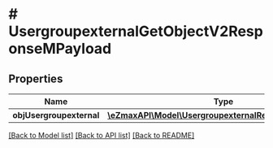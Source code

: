 # # UsergroupexternalGetObjectV2ResponseMPayload

## Properties

Name | Type | Description | Notes
------------ | ------------- | ------------- | -------------
**objUsergroupexternal** | [**\eZmaxAPI\Model\UsergroupexternalResponseCompound**](UsergroupexternalResponseCompound.md) |  |

[[Back to Model list]](../../README.md#models) [[Back to API list]](../../README.md#endpoints) [[Back to README]](../../README.md)
